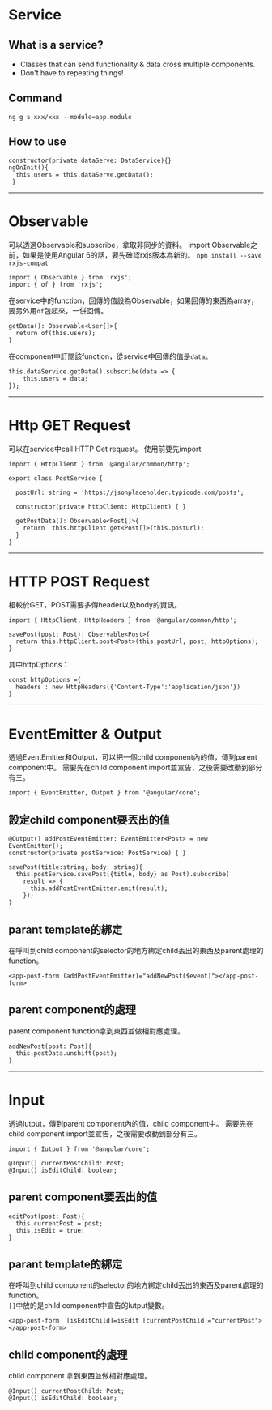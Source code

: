 # Service
## What is a service?
* Classes that can send functionality & data cross multiple components.
* Don't have to repeating things!

## Command
`ng g s xxx/xxx --module=app.module`

## How to use
```
constructor(private dataServe: DataService){}
ngOnInit(){
  this.users = this.dataServe.getData();
 }
```

***

# Observable
可以透過Observable和subscribe，拿取非同步的資料。
import Observable之前，如果是使用Angular 6的話，要先確認rxjs版本為新的。
`npm install --save rxjs-compat`

```
import { Observable } from 'rxjs';
import { of } from 'rxjs';
```

在service中的function，回傳的值設為Observable，如果回傳的東西為array，要另外用`of`包起來，一併回傳。
```
getData(): Observable<User[]>{
  return of(this.users); 
}
```

在component中訂閱該function，從service中回傳的值是`data`。
```
this.dataService.getData().subscribe(data => {
    this.users = data;
});
```

***

# Http GET Request
可以在service中call HTTP Get request。
使用前要先import
```
import { HttpClient } from '@angular/common/http';
```
```
export class PostService {

  postUrl: string = 'https://jsonplaceholder.typicode.com/posts';

  constructor(private httpClient: HttpClient) { }

  getPostData(): Observable<Post[]>{
    return  this.httpClient.get<Post[]>(this.postUrl);
  }
}
```

***

# HTTP POST Request
相較於GET，POST需要多傳header以及body的資訊。
```
import { HttpClient, HttpHeaders } from '@angular/common/http';
```
```
savePost(post: Post): Observable<Post>{
  return this.httpClient.post<Post>(this.postUrl, post, httpOptions);
}
```
其中httpOptions：
```
const httpOptions ={
  headers : new HttpHeaders({'Content-Type':'application/json'})
}
```

***

# EventEmitter & Output
透過EventEmitter和Output，可以把一個child component內的值，傳到parent component中。
需要先在child component import並宣告，之後需要改動到部分有三。
```
import { EventEmitter, Output } from '@angular/core';
```
## 設定child component要丟出的值
```
@Output() addPostEventEmitter: EventEmitter<Post> = new EventEmitter();
constructor(private postService: PostService) { }
```
```
savePost(title:string, body: string){
  this.postService.savePost({title, body} as Post).subscribe(
    result => {
      this.addPostEventEmitter.emit(result);
    });
}
```
## parant template的綁定
在呼叫到child component的selector的地方綁定child丟出的東西及parent處理的function。
```
<app-post-form (addPostEventEmitter)="addNewPost($event)"></app-post-form>
```
## parent component的處理
parent component function拿到東西並做相對應處理。
```
addNewPost(post: Post){
  this.postData.unshift(post);
}
```

***

# Input
透過Iutput，傳到parent component內的值，child component中。
需要先在child component import並宣告，之後需要改動到部分有三。
```
import { Iutput } from '@angular/core';
```
```
@Input() currentPostChild: Post;
@Input() isEditChild: boolean;
```

## parent component要丟出的值
```
editPost(post: Post){
  this.currentPost = post;
  this.isEdit = true;
}
```
## parant template的綁定
在呼叫到child component的selector的地方綁定child丟出的東西及parent處理的function。  
`[]`中放的是child component中宣告的Iutput變數。
```
<app-post-form  [isEditChild]=isEdit [currentPostChild]="currentPost"></app-post-form>
```
## chlid component的處理
child component 拿到東西並做相對應處理。
```
@Input() currentPostChild: Post;
@Input() isEditChild: boolean;
```





